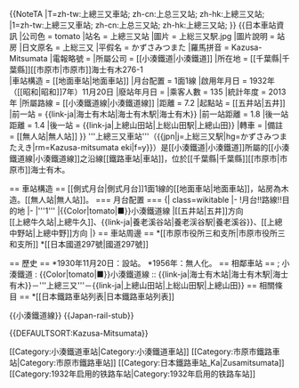{{NoteTA
|T=zh-tw:上總三又車站; zh-cn:上总三又站; zh-hk:上總三又站;
|1=zh-tw:上總三又車站; zh-cn:上总三又站; zh-hk:上總三又站;
}}
{{日本車站資訊
|公司色 = tomato
|站名 = 上總三又站
|圖片 = 上総三又駅.jpg
|圖片說明 = 站房
|日文原名 = 上総三又
|平假名 = かずさみつまた
|羅馬拼音 = Kazusa-Mitsumata
|電報略號 = 
|所屬公司 = [[小湊鐵道|小湊鐵道]]
|所在地 = [[千葉縣|千葉縣]][[市原市|市原市]]海士有木276-1      
|車站構造 = [[地面車站|地面車站]]
|月台配置 = 1面1線
|啟用年月日 = 1932年（[[昭和|昭和]]7年）11月20日
|廢站年月日 = 
|乘客人數 = 135
|統計年度 = 2013年
|所屬路線 = [[小湊鐵道線|小湊鐵道線]]
|距離 = 7.2
|起點站 = [[五井站|五井]]
|前一站 = {{link-ja|海士有木站|海士有木駅|海士有木}}
|前一站距離 = 1.8
|後一站距離 = 1.4
|後一站 = {{link-ja|上總山田站|上総山田駅|上總山田}}
|轉車 = 
|備註 = [[無人站|無人站]]
}}
'''上總三又車站'''（{{jpn|j=上総三又駅|hg=かずさみつまたえき|rm=Kazusa-mitsumata eki|f=y}}）是[[小湊鐵道|小湊鐵道]]所屬的[[小湊鐵道線|小湊鐵道線]]之沿線[[鐵路車站|車站]]，位於[[千葉縣|千葉縣]][[市原市|市原市]]海士有木。
 
== 車站構造 ==
[[側式月台|側式月台]]1面1線的[[地面車站|地面車站]]，站房為木造。[[無人站|無人站]]。
=== 月台配置 ===
{| class=wikitable
|-
!月台!!路線!!目的地
|-
|'''1'''
|{{Color|tomato|■}}小湊鐵道線
|[[五井站|五井]]方向<br/>[[上總牛久站|上總牛久]]、{{link-ja|養老溪谷站|養老渓谷駅|養老溪谷}}、[[上總中野站|上總中野]]方向
|}
== 車站周邊 ==
*[[市原市役所三和支所|市原市役所三和支所]] 
*[[日本國道297號|國道297號]] 

== 歷史 ==
*1930年11月20日：設站。
*1956年：無人化。
== 相鄰車站 ==
; 小湊鐵道
: {{Color|tomato|■}}小湊鐵道線
:: {{link-ja|海士有木站|海士有木駅|海士有木}}－'''上總三又'''－{{link-ja|上總山田站|上総山田駅|上總山田}}
== 相關條目 ==
*[[日本鐵路車站列表|日本鐵路車站列表]]

{{小湊鐵道線}}
{{Japan-rail-stub}}

{{DEFAULTSORT:Kazusa-Mitsumata}}

[[Category:小湊鐵道車站|Category:小湊鐵道車站]]
[[Category:市原市鐵路車站|Category:市原市鐵路車站]]
[[Category:日本鐵路車站_Ka|Zusamitsumata]]
[[Category:1932年启用的铁路车站|Category:1932年启用的铁路车站]]